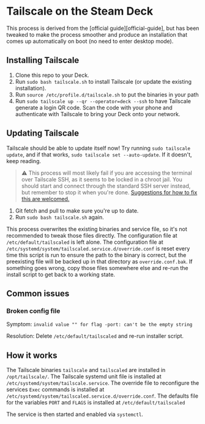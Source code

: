 # Tailscale on the Steam Deck

This process is derived from the [official guide][official-guide], but has been
tweaked to make the process smoother and produce an installation that comes up
automatically on boot (no need to enter desktop mode).

## Installing Tailscale

1. Clone this repo to your Deck.
2. Run `sudo bash tailscale.sh` to install Tailscale (or update the existing
   installation).
3. Run `source /etc/profile.d/tailscale.sh` to put the binaries in your path
4. Run `sudo tailscale up --qr --operator=deck --ssh` to have Tailscale generate
   a login QR code. Scan the code with your phone and authenticate with
   Tailscale to bring your Deck onto your network.

## Updating Tailscale

Tailscale should be able to update itself now! Try running
`sudo tailscale update`, and if that works, `sudo tailscale set --auto-update`.
If it doesn't, keep reading.

> ⚠️ This process will most likely fail if you are accessing the terminal over
> Tailscale SSH, as it seems to be locked in a chroot jail. You should start and
> connect through the standard SSH server instead, but remember to stop it when
> you're done.
> [Suggestions for how to fix this are welcomed.](https://github.com/legowerewolf/deck-tailscale/issues/2)

1. Git fetch and pull to make sure you're up to date.
2. Run `sudo bash tailscale.sh` again.

This process overwrites the existing binaries and service file, so it's not
recommended to tweak those files directly. The configuration file at
`/etc/default/tailscaled` is left alone. The configuration file at
`/etc/systemd/system/tailscaled.service.d/override.conf` is reset every time this script is run to ensure the path to the binary is correct, but the preexisting file will be backed up in that directory as `override.conf.bak`. If something goes wrong, copy those files somewhere else and re-run the install script to get back to a working state.

## Common issues

### Broken config file

Symptom: `invalid value "" for flag -port: can't be the empty string`

Resolution: Delete `/etc/default/tailscaled` and re-run installer script.

## How it works

The Tailscale binaries `tailscale` and `tailscaled` are installed in `/opt/tailscale/`. The Tailscale systemd unit file is installed at `/etc/systemd/system/tailscale.service`. The override file to reconfigure the services `Exec` commands is installed at `/etc/systemd/system/tailscaled.service.d/override.conf`. The defaults file for the variables `PORT` and `FLAGS` is installed at `/etc/default/tailscaled`

The service is then started and enabled via `systemctl`.
